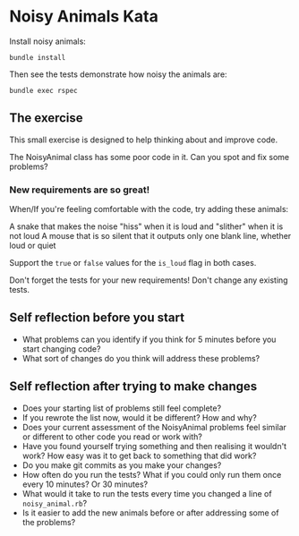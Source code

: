 # Noisy Animals Kata

Install noisy animals:

```
bundle install
```

Then see the tests demonstrate how noisy the animals are:

```
bundle exec rspec
```

## The exercise
This small exercise is designed to help thinking about and improve code.

The NoisyAnimal class has some poor code in it. Can you spot and fix some problems?

### New requirements are so great!
When/If you're feeling comfortable with the code, try adding these animals:

A snake that makes the noise "hiss" when it is loud and "slither" when it is not loud
A mouse that is so silent that it outputs only one blank line, whether loud or quiet

Support the `true` or `false` values for the `is_loud` flag in both cases.

Don't forget the tests for your new requirements! Don't change any existing tests.

## Self reflection before you start
- What problems can you identify if you think for 5 minutes before you start changing code?
- What sort of changes do you think will address these problems?

## Self reflection after trying to make changes
- Does your starting list of problems still feel complete?
- If you rewrote the list now, would it be different? How and why?
- Does your current assessment of the NoisyAnimal problems feel similar or different to other code you read or work with?
- Have you found yourself trying something and then realising it wouldn't work? How easy was it to get back to something that did work?
- Do you make git commits as you make your changes?
- How often do you run the tests? What if you could only run them once every 10 minutes? Or 30 minutes?
- What would it take to run the tests every time you changed a line of `noisy_animal.rb`?
- Is it easier to add the new animals before or after addressing some of the problems?
